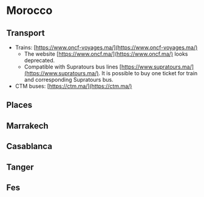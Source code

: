 # Morocco

## Transport
- Trains: [https://www.oncf-voyages.ma/](https://www.oncf-voyages.ma/)
  - The website [https://www.oncf.ma/](https://www.oncf.ma/) looks deprecated.
  - Compatible with Supratours bus lines [https://www.supratours.ma/](https://www.supratours.ma/). It is possible to buy one ticket for train and corresponding Supratours bus.
- CTM buses: [https://ctm.ma/](https://ctm.ma/)

## Places

## Marrakech

## Casablanca

## Tanger

## Fes
